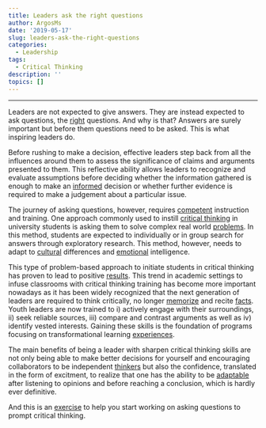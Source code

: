 ```yaml
---
title: Leaders ask the right questions
author: ArgosMs
date: '2019-05-17'
slug: leaders-ask-the-right-questions
categories:
  - Leadership
tags:
  - Critical Thinking
description: ''
topics: []
---
```


***

Leaders are not expected to give answers. They are instead expected to ask questions, the [right](https://hbr.org/2009/05/real-leaders-ask.html) questions. And why is that? Answers are surely important but before them questions need to be asked. This is what inspiring leaders do. 

Before rushing to make a decision, effective leaders step back from all the influences around them to assess the significance of claims and arguments presented to them. This reflective ability allows leaders to recognize and evaluate assumptions before deciding whether the information gathered is enough to make an [informed](https://onlinelibrary.wiley.com/doi/abs/10.1002/jls.21241) decision or whether further evidence is required to make a judgement about a particular issue. 

The journey of asking questions, however, requires [competent](https://go.galegroup.com/ps/anonymous?id=GALE%7CA123321909&sid=googleScholar&v=2.1&it=r&linkaccess=abs&issn=01463934&p=AONE&sw=w) instruction and training. One approach commonly used to instill [critical thinking](https://www.youtube.com/watch?v=HnJ1bqXUnIM) in university students is asking them to solve complex real world [problems](https://citl.illinois.edu/citl-101/teaching-learning/resources/teaching-strategies/problem-based-learning-(pbl)). In this method, students are expected to individually or in group search for answers through exploratory research. This method, however, needs to adapt to [cultural](https://onlinelibrary.wiley.com/doi/full/10.1111/j.1467-8535.2008.00898.x) differences and [emotional](https://www.researchgate.net/profile/Nicole_Stedman/publication/228410492_Identification_of_Relationships_between_Emotional_Intelligence_Skill_Critical_Thinking_Disposition_in_Undergraduate_Leadership_Students/links/0c96051657fe20cdbc000000/Identification-of-Relationships-between-Emotional-Intelligence-Skill-Critical-Thinking-Disposition-in-Undergraduate-Leadership-Students.pdf) intelligence.

This type of problem-based approach to initiate students in critical thinking has proven to lead to positive [results](https://onlinelibrary.wiley.com/doi/full/10.1111/j.1365-2929.2006.02481.x). This trend in academic settings to infuse classrooms with critical thinking training has become more important nowadays as it has been widely recognized that the next generation of leaders are required to think critically, no longer [memorize](https://www.tandfonline.com/doi/abs/10.1111/j.1469-5812.2010.00672.x) and recite [facts](https://search.proquest.com/openview/2cd6acb1e860476b8c162248ad8976ac/1?pq-origsite=gscholar&cbl=2030483). Youth leaders are now trained to i) actively engage with their surroundings, ii) seek reliable sources, iii) compare and contrast arguments as well as iv) identify vested interests. Gaining these skills is the foundation of programs focusing on transformational learning [experiences](https://www.gse.harvard.edu/news/18/10/transformative-learning). 

The main benefits of being a leader with sharpen critical thinking skills are not only being able to make better decisions for yourself and encouraging collaborators to be independent [thinkers](https://www.cambridge.org/core/journals/ps-political-science-and-politics/article/making-critical-thinking-a-classroom-reality/163B8481EA5000C33A82F5E7B9867DF9) but also the confidence, translated in the form of excitment, to realize that one has the ability to be [adaptable](https://journals.sagepub.com/doi/abs/10.1177/0002764293037001014) after listening to opinions and before reaching a conclusion, which is hardly ever definitive.

And this is an [exercise](https://www.lavc.edu/profdev/library/docs/promotethink.aspx) to help you start working on asking questions to prompt critical thinking.

